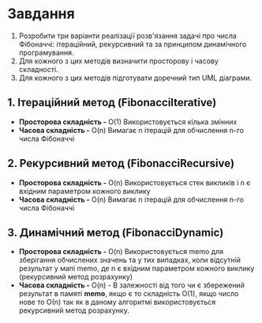 # Завдання

1. Розробити три варіанти реалізації розв'язання задачі про числа Фібоначчі: ітераційний, рекурсивний та за принципом динамічного програмування.
2. Для кожного з цих методів визначити просторову і часову складності.
3. Для кожного з цих методів підготувати доречний тип UML діаграми.

## 1. Ітераційний метод (FibonacciIterative)

* **Просторова складність -** O(1) Використовується кілька змінних
* **Часова складність -** O(n) Вимагає n ітерацій для обчислення n-го числа Фібоначчі

## 2. Рекурсивний метод (FibonacciRecursive)

* **Просторова складність -** O(n) Використовується стек викликів і n є вхідним параметром кожного виклику
* **Часова складність -** O(n) Вимагає n ітерацій для обчислення n-го числа Фібоначчі

## 3. Динамічний метод (FibonacciDynamic)

* **Просторова складність -** O(n) Використовується memo для зберігання обчислених значень та у тих випадках, коли відсутній результат у мапі memo, де n є вхідним параметром кожного виклику (рекурсивний метод розрахунку)
* **Часова складність -** O(n) - В залежності від того чи є збережений результат в памяті **memo**, якщо є то складність О(1), якщо число нове то О(n) так як в даному алгоритмі використовується рекурсивний метод розрахунку.
